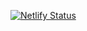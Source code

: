 [![Netlify Status](https://api.netlify.com/api/v1/badges/29fe1a42-304b-4915-b7f5-a11e79dcfcb4/deploy-status)](https://app.netlify.com/sites/amberbuild/deploys)
